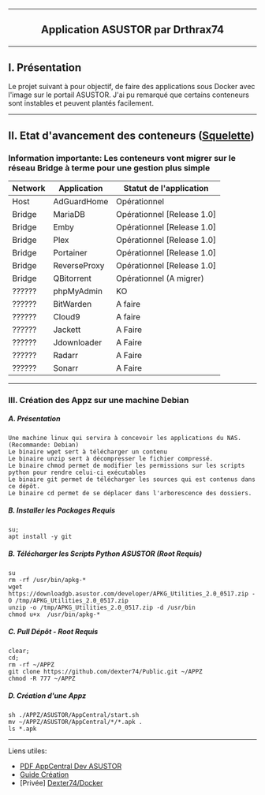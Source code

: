 ---------------------------------------------------------------------------------------------------------------------------------------------------------------------
## <p align='center'>Application ASUSTOR par Drthrax74</p>

---------------------------------------------------------------------------------------------------------------------------------------------------------------------

## I. Présentation
Le projet suivant à pour objectif, de faire des applications sous Docker avec l'image sur le portail ASUSTOR.
J'ai pu remarqué que certains conteneurs sont instables et peuvent plantés facilement.

---------------------------------------------------------------------------------------------------------------------------------------------------------------------

## II. Etat d'avancement des conteneurs ([Squelette](https://github.com/dexter74/Public/blob/main/ASUSTOR/AppCentral/Squelette.md))

### Information importante: Les conteneurs vont migrer sur le réseau Bridge à terme pour une gestion plus simple


| Network  | Application  | Statut de l'application        |
| -------- | ------------ | ------------------------------ |
|  Host    | AdGuardHome  | Opérationnel 				   |
|  Bridge  | MariaDB      | Opérationnel [Release 1.0]     |
|  Bridge  | Emby 	      | Opérationnel [Release 1.0]     |
|  Bridge  | Plex         | Opérationnel [Release 1.0]     |
|  Bridge  | Portainer    | Opérationnel [Release 1.0]     |
|  Bridge  | ReverseProxy | Opérationnel [Release 1.0]     |
|  Bridge  | QBitorrent   | Opérationnel (A migrer)		   |
|  ??????  | phpMyAdmin   | KO                             |
|  ??????  | BitWarden    | A faire                        |
|  ??????  | Cloud9       | A faire                        |
|  ??????  | Jackett      | A Faire                        |
|  ??????  | Jdownloader  | A Faire                        |
|  ??????  | Radarr       | A Faire                        |
|  ??????  | Sonarr       | A Faire                        |



---------------------------------------------------------------------------------------------------------------------------------------------------------------------
### III. Création des Appz sur une machine Debian
##### A. Présentation
```
Une machine linux qui servira à concevoir les applications du NAS. (Recommande: Debian)
Le binaire wget sert à télécharger un contenu
Le binaire unzip sert à décompresser le fichier compressé.
Le binaire chmod permet de modifier les permissions sur les scripts python pour rendre celui-ci exécutables
Le binaire git permet de télécharger les sources qui est contenus dans ce dépôt.
Le binaire cd permet de se déplacer dans l'arborescence des dossiers.
```

##### B. Installer les Packages Requis
```
su;
apt install -y git
```

##### B. Télécharger les Scripts Python ASUSTOR (Root Requis)
```console
su
rm -rf /usr/bin/apkg-*
wget https://downloadgb.asustor.com/developer/APKG_Utilities_2.0_0517.zip -O /tmp/APKG_Utilities_2.0_0517.zip
unzip -o /tmp/APKG_Utilities_2.0_0517.zip -d /usr/bin 
chmod u+x  /usr/bin/apkg-*
```


##### C. Pull Dépôt - Root Requis 

```console
clear;
cd;
rm -rf ~/APPZ
git clone https://github.com/dexter74/Public.git ~/APPZ
chmod -R 777 ~/APPZ
```

##### D. Création d'une Appz
```
sh ./APPZ/ASUSTOR/AppCentral/start.sh
mv ~/APPZ/ASUSTOR/AppCentral/*/*.apk .
ls *.apk
```

---------------------------------------------------------------------------------------------------------------------------------------------------------------------

Liens utiles:
 - [PDF AppCentral Dev ASUSTOR](https://downloadgb.asustor.com/developer/App_Central_Developer_Guide_4.1.0_20220622.pdf)
 - [Guide Création](https://amigotechnotes.wordpress.com/2014/05/06/how-to-create-an-apk-for-asustor-adm-to-distribute-your-lamp/) 
 - [Privée] [Dexter74/Docker](https://github.com/dexter74/Archives/tree/main/Docker/V1/2.Conteneurs)
